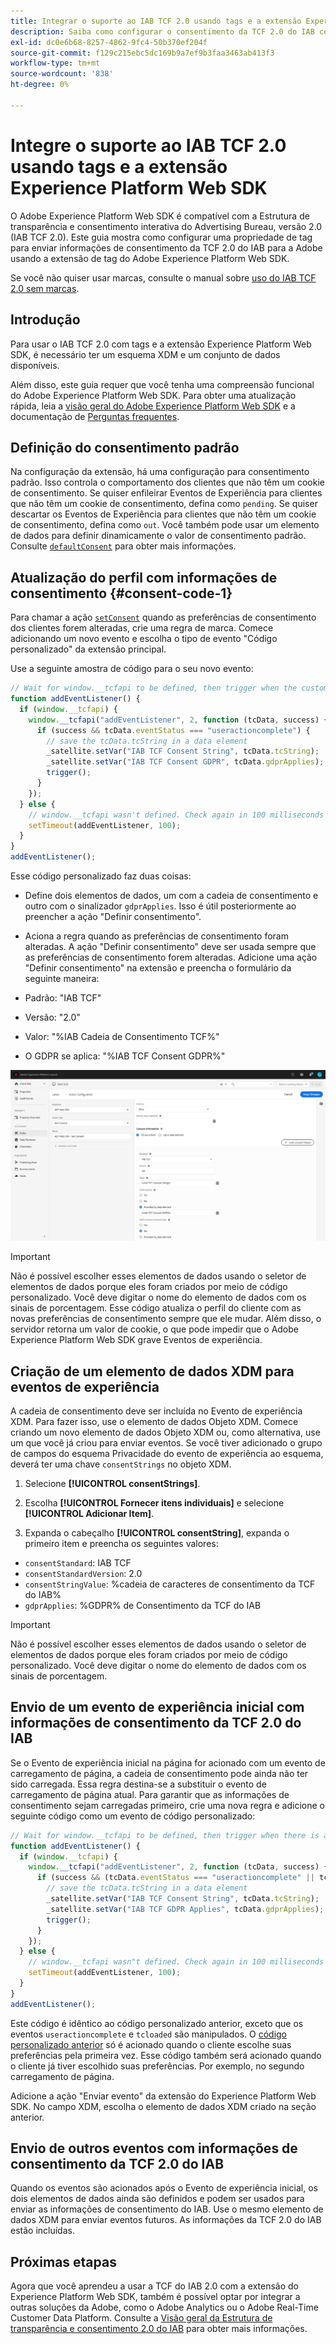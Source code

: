 ```yaml
---
title: Integrar o suporte ao IAB TCF 2.0 usando tags e a extensão Experience Platform Web SDK
description: Saiba como configurar o consentimento da TCF 2.0 do IAB com tags e a extensão Adobe Experience Platform Web SDK.
exl-id: dc0e6b68-8257-4862-9fc4-50b370ef204f
source-git-commit: f129c215ebc5dc169b9a7ef9b3faa3463ab413f3
workflow-type: tm+mt
source-wordcount: '838'
ht-degree: 0%

---
```


# Integre o suporte ao IAB TCF 2.0 usando tags e a extensão Experience Platform Web SDK

O Adobe Experience Platform Web SDK é compatível com a Estrutura de transparência e consentimento interativa do Advertising Bureau, versão 2.0 (IAB TCF 2.0). Este guia mostra como configurar uma propriedade de tag para enviar informações de consentimento da TCF 2.0 do IAB para a Adobe usando a extensão de tag do Adobe Experience Platform Web SDK.

Se você não quiser usar marcas, consulte o manual sobre [uso do IAB TCF 2.0 sem marcas](./without-tags.md).

## Introdução

Para usar o IAB TCF 2.0 com tags e a extensão Experience Platform Web SDK, é necessário ter um esquema XDM e um conjunto de dados disponíveis.

Além disso, este guia requer que você tenha uma compreensão funcional do Adobe Experience Platform Web SDK. Para obter uma atualização rápida, leia a [visão geral do Adobe Experience Platform Web SDK](../../home.md) e a documentação de [Perguntas frequentes](../../faq.md).

## Definição do consentimento padrão

Na configuração da extensão, há uma configuração para consentimento padrão. Isso controla o comportamento dos clientes que não têm um cookie de consentimento. Se quiser enfileirar Eventos de Experiência para clientes que não têm um cookie de consentimento, defina como `pending`. Se quiser descartar os Eventos de Experiência para clientes que não têm um cookie de consentimento, defina como `out`. Você também pode usar um elemento de dados para definir dinamicamente o valor de consentimento padrão. Consulte [`defaultConsent`](/help/web-sdk/commands/configure/defaultconsent.md) para obter mais informações.

## Atualização do perfil com informações de consentimento {#consent-code-1}

Para chamar a ação [`setConsent`](/help/web-sdk/commands/setconsent.md) quando as preferências de consentimento dos clientes forem alteradas, crie uma regra de marca. Comece adicionando um novo evento e escolha o tipo de evento &quot;Código personalizado&quot; da extensão principal.

Use a seguinte amostra de código para o seu novo evento:

```javascript
// Wait for window.__tcfapi to be defined, then trigger when the customer has completed their consent and preferences.
function addEventListener() {
  if (window.__tcfapi) {
    window.__tcfapi("addEventListener", 2, function (tcData, success) {
      if (success && tcData.eventStatus === "useractioncomplete") {
        // save the tcData.tcString in a data element
        _satellite.setVar("IAB TCF Consent String", tcData.tcString);
        _satellite.setVar("IAB TCF Consent GDPR", tcData.gdprApplies);
        trigger();
      }
    });
  } else {
    // window.__tcfapi wasn't defined. Check again in 100 milliseconds
    setTimeout(addEventListener, 100);
  }
}
addEventListener();
```

Esse código personalizado faz duas coisas:

* Define dois elementos de dados, um com a cadeia de consentimento e outro com o sinalizador `gdprApplies`. Isso é útil posteriormente ao preencher a ação &quot;Definir consentimento&quot;.

* Aciona a regra quando as preferências de consentimento foram alteradas. A ação &quot;Definir consentimento&quot; deve ser usada sempre que as preferências de consentimento forem alteradas. Adicione uma ação &quot;Definir consentimento&quot; na extensão e preencha o formulário da seguinte maneira:

* Padrão: &quot;IAB TCF&quot;
* Versão: &quot;2.0&quot;
* Valor: &quot;%IAB Cadeia de Consentimento TCF%&quot;
* O GDPR se aplica: &quot;%IAB TCF Consent GDPR%&quot;

![Ação de consentimento de definição de IAB](../../assets/consent/iab-tcf/with-launch/iab-action.png)

>[!IMPORTANT]
>
>Não é possível escolher esses elementos de dados usando o seletor de elementos de dados porque eles foram criados por meio de código personalizado. Você deve digitar o nome do elemento de dados com os sinais de porcentagem. Esse código atualiza o perfil do cliente com as novas preferências de consentimento sempre que ele mudar. Além disso, o servidor retorna um valor de cookie, o que pode impedir que o Adobe Experience Platform Web SDK grave Eventos de experiência.

## Criação de um elemento de dados XDM para eventos de experiência

A cadeia de consentimento deve ser incluída no Evento de experiência XDM. Para fazer isso, use o elemento de dados Objeto XDM. Comece criando um novo elemento de dados Objeto XDM ou, como alternativa, use um que você já criou para enviar eventos. Se você tiver adicionado o grupo de campos do esquema Privacidade do evento de experiência ao esquema, deverá ter uma chave `consentStrings` no objeto XDM.

1. Selecione **[!UICONTROL consentStrings]**.

1. Escolha **[!UICONTROL Fornecer itens individuais]** e selecione **[!UICONTROL Adicionar Item]**.

1. Expanda o cabeçalho **[!UICONTROL consentString]**, expanda o primeiro item e preencha os seguintes valores:

* `consentStandard`: IAB TCF
* `consentStandardVersion`: 2.0
* `consentStringValue`: %cadeia de caracteres de consentimento da TCF do IAB%
* `gdprApplies`: %GDPR% de Consentimento da TCF do IAB

>[!IMPORTANT]
>
>Não é possível escolher esses elementos de dados usando o seletor de elementos de dados porque eles foram criados por meio de código personalizado. Você deve digitar o nome do elemento de dados com os sinais de porcentagem.

## Envio de um evento de experiência inicial com informações de consentimento da TCF 2.0 do IAB

Se o Evento de experiência inicial na página for acionado com um evento de carregamento de página, a cadeia de consentimento pode ainda não ter sido carregada. Essa regra destina-se a substituir o evento de carregamento de página atual. Para garantir que as informações de consentimento sejam carregadas primeiro, crie uma nova regra e adicione o seguinte código como um evento de código personalizado:

```javascript
// Wait for window.__tcfapi to be defined, then trigger when there is a consent string
function addEventListener() {
  if (window.__tcfapi) {
    window.__tcfapi("addEventListener", 2, function (tcData, success) {
      if (success && (tcData.eventStatus === "useractioncomplete" || tcData.eventStatus === "tcloaded")) {
        // save the tcData.tcString in a data element
        _satellite.setVar("IAB TCF Consent String", tcData.tcString);
        _satellite.setVar("IAB TCF GDPR Applies", tcData.gdprApplies);
        trigger();
      }
    });
  } else {
    // window.__tcfapi wasn"t defined. Check again in 100 milliseconds
    setTimeout(addEventListener, 100);
  }
}
addEventListener();
```

Este código é idêntico ao código personalizado anterior, exceto que os eventos `useractioncomplete` e `tcloaded` são manipulados. O [código personalizado anterior](#consent-code-1) só é acionado quando o cliente escolhe suas preferências pela primeira vez. Esse código também será acionado quando o cliente já tiver escolhido suas preferências. Por exemplo, no segundo carregamento de página.

Adicione a ação &quot;Enviar evento&quot; da extensão do Experience Platform Web SDK. No campo XDM, escolha o elemento de dados XDM criado na seção anterior.

## Envio de outros eventos com informações de consentimento da TCF 2.0 do IAB

Quando os eventos são acionados após o Evento de experiência inicial, os dois elementos de dados ainda são definidos e podem ser usados para enviar as informações de consentimento do IAB. Use o mesmo elemento de dados XDM para enviar eventos futuros. As informações da TCF 2.0 do IAB estão incluídas.

## Próximas etapas

Agora que você aprendeu a usar a TCF do IAB 2.0 com a extensão do Experience Platform Web SDK, também é possível optar por integrar a outras soluções da Adobe, como o Adobe Analytics ou o Adobe Real-Time Customer Data Platform. Consulte a [Visão geral da Estrutura de transparência e consentimento 2.0 do IAB](./overview.md) para obter mais informações.
